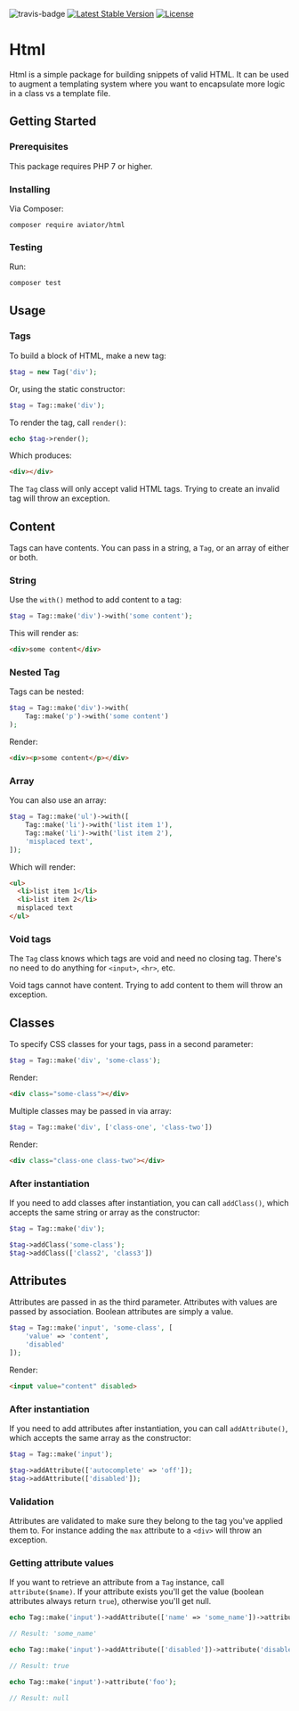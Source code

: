 ![travis-badge](https://travis-ci.org/danielsdeboer/html.svg?branch=master)
[![Latest Stable Version](https://poser.pugx.org/aviator/html/v/stable)](https://packagist.org/packages/aviator/html)
[![License](https://poser.pugx.org/aviator/html/license)](https://packagist.org/packages/aviator/html)
# Html

Html is a simple package for building snippets of valid HTML. It can be used to augment a templating system where you want to encapsulate more logic in a class vs a template file. 

## Getting Started
### Prerequisites

This package requires PHP 7 or higher.

### Installing

Via Composer:

```
composer require aviator/html
``` 

### Testing

Run:

```html
composer test
```

## Usage

### Tags

To build a block of HTML, make a new tag:

```php
$tag = new Tag('div');
```

Or, using the static constructor:

```php
$tag = Tag::make('div');
```

To render the tag, call `render()`:

```php
echo $tag->render();
```

Which produces:

```html
<div></div>
```

The `Tag` class will only accept valid HTML tags. Trying to create an invalid tag will throw an exception.

## Content

Tags can have contents. You can pass in a string, a `Tag`, or an array of either or both.

### String

Use the `with()` method to add content to a tag:

```php
$tag = Tag::make('div')->with('some content');
```

This will render as:

```html
<div>some content</div>
```

### Nested Tag

Tags can be nested:

```php
$tag = Tag::make('div')->with(
    Tag::make('p')->with('some content')
);
```

Render:

```html
<div><p>some content</p></div>
```

### Array

You can also use an array:

```php
$tag = Tag::make('ul')->with([
    Tag::make('li')->with('list item 1'),
    Tag::make('li')->with('list item 2'),
    'misplaced text',
]);
```

Which will render:

```html
<ul>
  <li>list item 1</li>
  <li>list item 2</li>
  misplaced text
</ul>
```

### Void tags

The `Tag` class knows which tags are void and need no closing tag. There's no need to do anything for `<input>`, `<hr>`, etc.

Void tags cannot have content. Trying to add content to them will throw an exception.

## Classes

To specify CSS classes for your tags, pass in a second parameter:

```php
$tag = Tag::make('div', 'some-class');
```

Render:

```html
<div class="some-class"></div>
```

Multiple classes may be passed in via array:

```php
$tag = Tag::make('div', ['class-one', 'class-two'])
```

Render:

```html
<div class="class-one class-two"></div>
```

### After instantiation

If you need to add classes after instantiation, you can call `addClass()`, which accepts the same string or array as the constructor:

```php
$tag = Tag::make('div');

$tag->addClass('some-class');
$tag->addClass(['class2', 'class3'])
```

## Attributes

Attributes are passed in as the third parameter. Attributes with values are passed by association. Boolean attributes are simply a value.

```php
$tag = Tag::make('input', 'some-class', [
    'value' => 'content',
    'disabled'
]);
```

Render:

```html
<input value="content" disabled>
```

### After instantiation

If you need to add attributes after instantiation, you can call `addAttribute()`, which accepts the same array as the constructor:

```php
$tag = Tag::make('input');

$tag->addAttribute(['autocomplete' => 'off']);
$tag->addAttribute(['disabled']);
```

### Validation

Attributes are validated to make sure they belong to the tag you've applied them to. For instance adding the `max` attribute to a `<div>` will throw an exception.

### Getting attribute values

If you want to retrieve an attribute from a `Tag` instance, call `attribute($name)`. If your attribute exists you'll get the value (boolean attributes always return `true`), otherwise you'll get null.

```php
echo Tag::make('input')->addAttribute(['name' => 'some_name'])->attribute('name');

// Result: 'some_name'

echo Tag::make('input')->addAttribute(['disabled'])->attribute('disabled');

// Result: true

echo Tag::make('input')->attribute('foo');

// Result: null
```  


